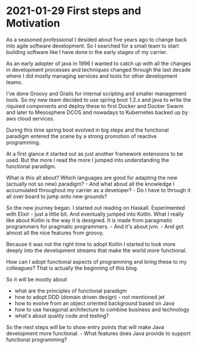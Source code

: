 # 2021-01-29 First steps and Motivation  

As a seasoned professional I desided about five years ago to change back into agile software development. So I searched for a small team to start building software like I have done in the early stages of my carrier.  

As an early adopter of java in 1996 I wanted to catch up with all the changes in development processes and techniques changed through the last decade where I did mostly managing services and tools for other development teams.  

I've done Groovy and Grails for internal scripting and smaller management tools. So my new team decided to use spring boot 1.2.x and java to write the riquired components and deploy these to first Docker and Docker Swarm and later to Mesosphere DCOS and nowadays to Kubernetes backed up by aws cloud services. 

During this time spring boot evolved in big steps and the functional paradigm entered the scene by a strong promotion of reactive programming.  

At a first glance it started out as just another framework extensions to be used. But the more I read the more I jumped into understanding the functional paradigm.  

What is this all about? Which languages are good for adapting the new (actually not so new) paradigm? - And what about all the knowledge I accumulated throughout my carrier as a developer? - Do I have to through it all over board to jump onto new grounds?  

So the new journey began. I started out reading on Haskall. Experimented with Elixir - just a little bit. And eventually jumped into Kotlin. What I really like about Kotlin is the way it is designed. It is made from paragmatic programmers for pragmatic programmers. - And it's about jvm. - And got almost all the nice features from groovy.

Because it was not the right time to adopt Kotlin I started to look more deeply into the development streams that make the world more functional.  

How can I adopt functional aspects of programming and bring these to my colleagues? That is actually the beginning of this blog.

So it will be mostly about  

* what are the principles of functional paradigm
* how to adopt DDD (domain driven design) - not mentioned jet
* how to evolve from an object oriented background based on Java
* how to use hexagonal architecture to combine business and technology
* what's about quality code and testing?

So the next steps will be to show entry points that will make Java development more functional. - What features does Java provide to support functional programming?
